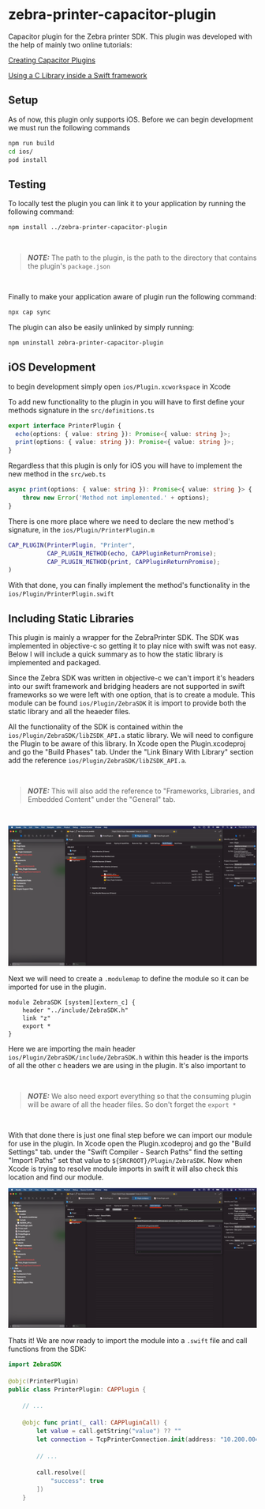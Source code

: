 # zebra-printer-capacitor-plugin

Capacitor plugin for the Zebra printer SDK. This plugin was developed with the help of mainly two online tutorials:

[Creating Capacitor Plugins](https://capacitorjs.com/docs/v3/plugins/creating-plugins)

[Using a C Library inside a Swift framework](https://medium.com/swift-and-ios-writing/using-a-c-library-inside-a-swift-framework-d041d7b701d9)

## Setup

As of now, this plugin only supports iOS. Before we can begin development we must run the following commands

```bash
npm run build
cd ios/
pod install
```

## Testing

To locally test the plugin you can link it to your application by running the following command:

```bash
npm install ../zebra-printer-capacitor-plugin
```
<br/>

> **_NOTE:_** The path to the plugin, is the path to the directory that contains the plugin's `package.json`

<br/>

Finally to make your application aware of plugin run the following command:

```bash
npx cap sync 
```

The plugin can also be easily unlinked by simply running:

```bash
npm uninstall zebra-printer-capacitor-plugin
```

## iOS Development

to begin development simply open `ios/Plugin.xcworkspace` in Xcode

To add new functionality to the plugin in you will have to first define your methods signature in the `src/definitions.ts`

```ts
export interface PrinterPlugin {
  echo(options: { value: string }): Promise<{ value: string }>;
  print(options: { value: string }): Promise<{ value: string }>;
}
```

Regardless that this plugin is only for iOS you will have to implement the new method in the `src/web.ts`

```ts
async print(options: { value: string }): Promise<{ value: string }> {
    throw new Error('Method not implemented.' + options);
}
```

There is one more place where we need to declare the new method's signature, in the `ios/Plugin/PrinterPlugin.m`

```m
CAP_PLUGIN(PrinterPlugin, "Printer",
           CAP_PLUGIN_METHOD(echo, CAPPluginReturnPromise);
           CAP_PLUGIN_METHOD(print, CAPPluginReturnPromise);
)
```

With that done, you can finally implement the method's functionality in the `ios/Plugin/PrinterPlugin.swift`

## Including Static Libraries

This plugin is mainly a wrapper for the ZebraPrinter SDK. The SDK was implemented in objective-c so getting it to play nice with swift was not easy. Below I will include a quick summary as to how the static library is implemented and packaged.

Since the Zebra SDK was written in objective-c we can't import it's headers into our swift framework and bridging headers are not supported in swift frameworks so we were left with one option, that is to create a module. This module can be found `ios/Plugin/ZebraSDK` it is import to provide both the static library and all the heaeder files.

All the functionality of the SDK is contained within the `ios/Plugin/ZebraSDK/libZSDK_API.a` static library. We will need to configure the Plugin to be aware of this library. In Xcode open the Plugin.xcodeproj and go the "Build Phases" tab. Under the "Link Binary With Library" section add the reference `ios/Plugin/ZebraSDK/libZSDK_API.a`. 

<br/>

> **_NOTE:_**  This will also add the reference to "Frameworks, Libraries, and Embedded Content" under the "General" tab.

<br/>

![Linking Binaries](linking_binaries.png)

Next we will need to create a `.modulemap` to define the module so it can be imported for use in the plugin. 

```modulemap
module ZebraSDK [system][extern_c] {
    header "../include/ZebraSDK.h"
    link "z"
    export *
}
```

Here we are importing the main header `ios/Plugin/ZebraSDK/include/ZebraSDK.h` within this header is the imports of all the other c headers we are using in the plugin. It's also important to 

<br/>

> **_NOTE:_** We also need export everything so that the consuming plugin will be aware of all the header files. So don't forget the `export *`

<br/>

With that done there is just one final step before we can import our module for use in the plugin. In Xcode open the Plugin.xcodeproj and go the "Build Settings" tab. under the "Swift Compiler - Search Paths" find the setting "Import Paths" set that value to `${SRCROOT}/Plugin/ZebraSDK`. Now when Xcode is trying to resolve module imports in swift it will also check this location and find our module.

![Configuring Import Paths](configuring_import_paths.png)

Thats it! We are now ready to import the module into a `.swift` file and call functions from the SDK:

```swift
import ZebraSDK

@objc(PrinterPlugin)
public class PrinterPlugin: CAPPlugin {

    // ...

    @objc func print(_ call: CAPPluginCall) {
        let value = call.getString("value") ?? ""
        let connection = TcpPrinterConnection.init(address: "10.200.004.060", andWithPort:6101);
         
        // ...

        call.resolve([
            "success": true
        ])
    }
```
